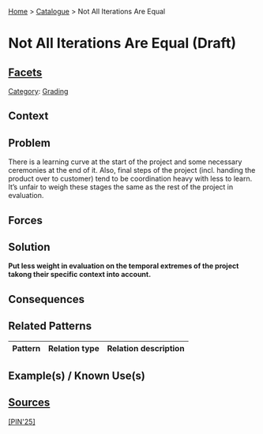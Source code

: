 [Home](../README.md) > [Catalogue](../Patterns_catalogue.md) > Not All Iterations Are Equal

# Not All Iterations Are Equal (Draft)

## [Facets](facets/facets.md)

[Category](facets/categories/categories.md): [Grading](facets/categories/Grading.md)

## Context

## Problem

There is a learning curve at the start of the project and some necessary ceremonies at the end of it. Also, final steps of the project (incl. handing the product over to customer) tend to be coordination heavy with less to learn.  It’s unfair to weigh these stages the same as the rest of the project in evaluation. 

## Forces

## Solution

**Put less weight in evaluation on the temporal extremes of the project takong their specific context into account.**

## Consequences

## Related Patterns

|Pattern|Relation type|Relation description|
|--|--|--|
 
## Example(s) / Known Use(s)

## [Sources](../References.md)

[[PIN'25]](publications/pin25/pin25.md)
